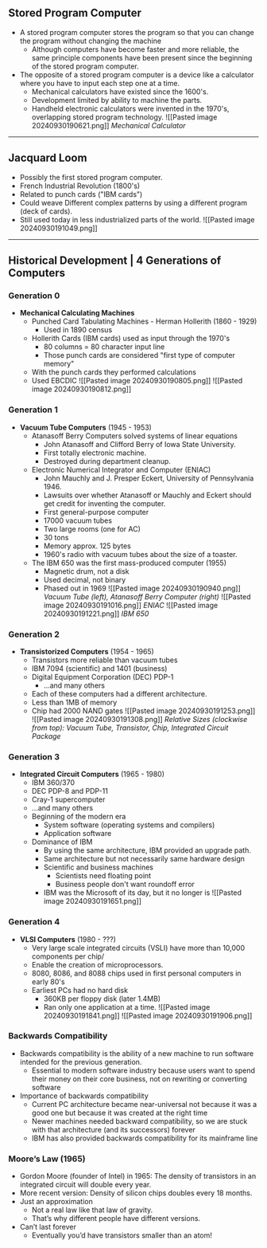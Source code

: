 ## Stored Program Computer 
- A stored program computer stores the program so that you can change the program without changing the machine
	- Although computers have become faster and more reliable, the same principle components have been present since the beginning of the stored program computer.
- The opposite of a stored program computer is a device like a calculator where you have to input each step one at a time.
	- Mechanical calculators have existed since the 1600's.
	- Development limited by ability to machine the parts.
	- Handheld electronic calculators were invented in the 1970's, overlapping stored program technology.
![[Pasted image 20240930190621.png]]
*Mechanical Calculator*

---
## Jacquard Loom

- Possibly the first stored program computer.
- French Industrial Revolution (1800's)
- Related to punch cards ("IBM cards")
- Could weave Different complex patterns by using a different program (deck of cards).
- Still used today in less industrialized parts of the world.
![[Pasted image 20240930191049.png]]
---
## Historical Development | 4 Generations of Computers

### Generation 0
- **Mechanical Calculating Machines**
	- Punched Card Tabulating Machines - Herman Hollerith (1860 - 1929)
		- Used in 1890 census
	- Hollerith Cards (IBM cards) used as input through the 1970's
		- 80 columns = 80 character input line
		- Those punch cards are considered "first type of computer memory"
	- With the punch cards they performed calculations
	- Used EBCDIC 
![[Pasted image 20240930190805.png]]
![[Pasted image 20240930190812.png]]

### Generation 1 
- **Vacuum Tube Computers** (1945 - 1953)
	- Atanasoff Berry Computers solved systems of linear equations
		- John Atanasoff and Clifford Berry of Iowa State University.
		- First totally electronic machine.
		- Destroyed during department cleanup.
	- Electronic Numerical Integrator and Computer (ENIAC)
		- John Mauchly and J. Presper Eckert, University of Pennsylvania 1946.
		- Lawsuits over whether Atanasoff or Mauchly and Eckert should get credit for inventing the computer.
		- First general-purpose computer
		- 17000 vacuum tubes
		- Two large rooms (one for AC)
		- 30 tons
		- Memory approx. 125 bytes
		- 1960's radio with vacuum tubes about the size of a toaster.
	- The IBM 650 was the first mass-produced computer (1955)
		- Magnetic drum, not a disk
		- Used decimal, not binary
		- Phased out in 1969
![[Pasted image 20240930190940.png]]
*Vacuum Tube (left), Atanasoff Berry Computer (right)*
![[Pasted image 20240930191016.png]]
*ENIAC*
![[Pasted image 20240930191221.png]]
*IBM 650*

###  Generation 2
- **Transistorized Computers** (1954 - 1965)
	- Transistors more reliable than vacuum tubes
	- IBM 7094 (scientific) and 1401 (business)
	- Digital Equipment Corporation (DEC) PDP-1
		- ...and many others
	- Each of these computers had a different architecture.
	- Less than 1MB of memory
	- Chip had 2000 NAND gates
![[Pasted image 20240930191253.png]]
![[Pasted image 20240930191308.png]]
*Relative Sizes (clockwise from top): Vacuum Tube, Transistor, Chip, Integrated Circuit Package*

### Generation 3
- **Integrated Circuit Computers** (1965 - 1980)
	- IBM 360/370
	- DEC PDP-8 and PDP-11
	- Cray-1 supercomputer
	- ...and many others
	- Beginning of the modern era
		- System software (operating systems and compilers)
		- Application software
	- Dominance of IBM
		- By using the same architecture, IBM provided an upgrade path.
		- Same architecture but not necessarily same hardware design
		- Scientific and business machines
			- Scientists need floating point
			- Business people don't want roundoff error
		- IBM was the Microsoft of its day, but it no longer is
![[Pasted image 20240930191651.png]]
### Generation 4 
- **VLSI Computers** (1980 - ???)
	- Very large scale integrated circuits (VSLI) have more than 10,000 components per chip/
	- Enable the creation of microprocessors.
	- 8080, 8086, and 8088 chips used in first personal computers in early 80's
	- Earliest PCs had no hard disk
		- 360KB per floppy disk (later 1.4MB)
		- Ran only one application at a time.
![[Pasted image 20240930191841.png]]
![[Pasted image 20240930191906.png]]

### Backwards Compatibility
- Backwards compatibility is the ability of a new machine to run software intended for the previous generation.
	- Essential to modern software industry because users want to spend their money on their core business, not on rewriting or converting software
- Importance of backwards compatibility
	- Current PC architecture became near-universal not because it was a good one but because it was created at the right time
	- Newer machines needed backward compatibility, so we are stuck with that architecture (and its successors) forever
	- IBM has also provided backwards compatibility for its mainframe line
### Moore’s Law (1965)
- Gordon Moore (founder of Intel) in 1965: The density of transistors in an integrated circuit will double every year.
- More recent version: Density of silicon chips doubles every 18 months.
- Just an approximation
	- Not a real law like that law of gravity.
	- That’s why different people have different versions.
- Can’t last forever
	- Eventually you’d have transistors smaller than an atom!